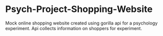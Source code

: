 # Psych-Project-Shopping-Website
Mock online shopping website created using gorilla api for a psychology experiment. Api collects information on shoppers for experiment.
